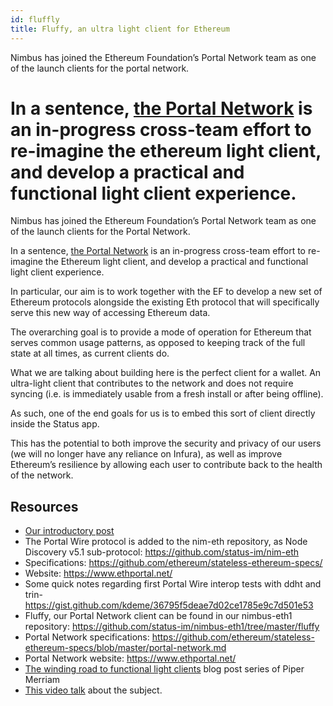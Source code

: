 ```yaml
---
id: fluffly
title: Fluffy, an ultra light client for Ethereum
---
```


Nimbus has joined the Ethereum Foundation’s Portal Network team as one of the launch clients for the portal network.

In a sentence, [the Portal Network](https://github.com/ethereum/stateless-ethereum-specs/blob/master/portal-network.md#network-functionality) is an in-progress cross-team effort to re-imagine the ethereum light client, and develop a practical and functional light client experience.
=======
Nimbus has joined the Ethereum Foundation’s Portal Network team as one of the launch clients for the Portal Network.

In a sentence, [the Portal Network](https://github.com/ethereum/stateless-ethereum-specs/blob/master/portal-network.md#network-functionality) is an in-progress cross-team effort to re-imagine the Ethereum light client, and develop a practical and functional light client experience.

In particular, our aim is to work together with the EF to develop a new set of Ethereum protocols alongside the existing Eth protocol that will specifically serve this new way of accessing Ethereum data.

The overarching goal is to provide a mode of operation for Ethereum that serves common usage patterns, as opposed to keeping track of the full state at all times, as current clients do.

What we are talking about building here is the perfect client for a wallet. An ultra-light client that contributes to the network and does not require syncing (i.e. is immediately usable from a fresh install or after being offline).

As such, one of the end goals for us is to embed this sort of client directly inside the Status app.

This has the potential to both improve the security and privacy of our users (we will no longer have any reliance on Infura), as well as improve Ethereum’s resilience by allowing each user to contribute back to the health of the network.

## Resources

- [Our introductory post](https://our.status.im/nimbus-fluffly/)
- The Portal Wire protocol is added to the nim-eth repository, as Node Discovery v5.1 sub-protocol: https://github.com/status-im/nim-eth
- Specifications: https://github.com/ethereum/stateless-ethereum-specs/
- Website: https://www.ethportal.net/
- Some quick notes regarding first Portal Wire interop tests with ddht and trin- https://gist.github.com/kdeme/36795f5deae7d02ce1785e9c7d501e53
- Fluffy, our Portal Network client can be found in our nimbus-eth1 repository: https://github.com/status-im/nimbus-eth1/tree/master/fluffy
- Portal Network specifications: https://github.com/ethereum/stateless-ethereum-specs/blob/master/portal-network.md
- Portal Network website: https://www.ethportal.net/
- [The winding road to functional light clients](https://snakecharmers.ethereum.org/the-winding-road-to-functional-light-clients/) blog post series of Piper Merriam
- [This video talk](https://www.youtube.com/watch?v=MZxqRs_tLNs) about the subject.
